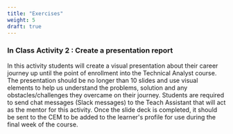 ```yaml
---
title: "Exercises"
weight: 5
draft: true
---
```


### In Class Activity 2 : Create a presentation report 
In this activity students will create a visual presentation about their career journey up until the point of enrollment into the Technical Analyst course. The presentation should be no longer than 10 slides and use visual elements to help us understand the problems, solution and any obstacles/challenges they overcame on their journey. Students are required to send chat messages (Slack messages) to the Teach Assistant that will act as the mentor for this activity. Once the slide deck is completed, it should be sent to the CEM to be added to the learner's profile for use during the final week of the course.
